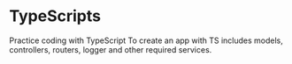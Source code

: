 # TypeScripts
Practice coding with TypeScript
To create an app with TS includes models, controllers, routers, logger and other required services.
